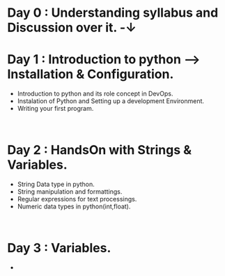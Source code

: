 # Day 0 : Understanding syllabus and Discussion over it.  -&darr;

# Day 1 : Introduction to python  --> Installation & Configuration.
 * Introduction to python and its role concept in DevOps.
 * Instalation of Python and Setting up a development Environment.
 * Writing your first program.

<br>

# Day 2 : HandsOn with Strings & Variables.
 * String Data type in python.
 * String manipulation and formattings.
 * Regular expressions for text processings.
 * Numeric data types in python(int,float).

<br>

# Day 3 : Variables.
 * 